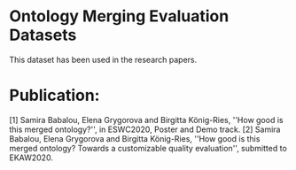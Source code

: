 # Ontology Merging Evaluation Datasets

This dataset has been used in the research papers.

# Publication:
[1] Samira Babalou, Elena Grygorova and Birgitta König-Ries, ''How good is this merged ontology?'', in ESWC2020, Poster and Demo track.
[2] Samira Babalou, Elena Grygorova and Birgitta König-Ries, ''How good is this merged ontology? Towards a customizable quality evaluation'', submitted to EKAW2020.

